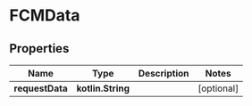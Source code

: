 
# FCMData

## Properties
Name | Type | Description | Notes
------------ | ------------- | ------------- | -------------
**requestData** | **kotlin.String** |  |  [optional]




